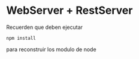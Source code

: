 # WebServer + RestServer

Recuerden que deben ejecutar
```
npm install 

```
para reconstruir los modulo de node
